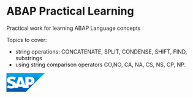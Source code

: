 # ABAP Practical Learning
Practical work for learning ABAP Language concepts

Topics to cover:
* string operations: CONCATENATE, SPLIT, CONDENSE, SHIFT, FIND, substrings
* using string comparison operators CO,NO, CA, NA, CS, NS, CP, NP.

<img src="sap_logo.png" alt="SAP Logo" width="100">

